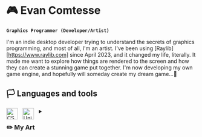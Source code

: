# 🎮 Evan Comtesse

**`Graphics Programmer (Developer/Artist)`**

I'm an indie desktop developer trying to understand the secrets of graphics programming, and most of all, I'm an artist. 
I've been using [Raylib][https://www.raylib.com] since April 2023, and it changed my life, literally. It made me want to 
explore how things are rendered to the screen and how they can create a stunning game put together. 
I'm now developing my own game engine, and hopefully will someday create my dream game...👾

## 🏳️ Languages and tools

<img align="left" alt="CSharp" width="30px" style="padding-right:10px;" src="https://cdn.jsdelivr.net/gh/devicons/devicon@latest/icons/csharp/csharp-original.svg"/>
<img align="left" alt="Unity" width="30px" style="padding-right:10px;" src="https://cdn.jsdelivr.net/gh/devicons/devicon@latest/icons/unity/unity-original.svg"/>

<details>
  <summary><h3>✏️ My Art</h3></summary>
  Art is something I believe should require a minimum amount of talent. Unfortunately, most "artists" these days don't even 
  try, they just call the pair of glasses laying on the counter art. That's what it is. So I decided to learn by myself, trying 
  to improve my technique each time, to learn from what I did wrong on the latter. My art consists of drawing real people with 
  the most realism possible, all that with only colored pencils. Now I don't have much pieces to be proud of, but trust me, 
  I'm working on something so big, it sure is going to be my best one ever. Stay tuned.
</details>
